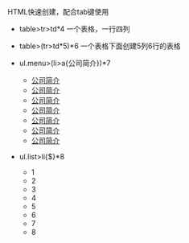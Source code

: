 HTML快速创建，配合tab键使用
- table>tr>td*4 一个表格，一行四列

- table>(tr>td*5)*6 一个表格下面创建5列6行的表格

- ul.menu>(li>a{公司简介})*7
    <ul class="menu">
        <li><a href="">公司简介</a></li>
        <li><a href="">公司简介</a></li>
        <li><a href="">公司简介</a></li>
        <li><a href="">公司简介</a></li>
        <li><a href="">公司简介</a></li>
        <li><a href="">公司简介</a></li>
        <li><a href="">公司简介</a></li>
    </ul>

- ul.list>li{$}*8
    <ul class="list">
        <li>1</li>
        <li>2</li>
        <li>3</li>
        <li>4</li>
        <li>5</li>
        <li>6</li>
        <li>7</li>
        <li>8</li>
    </ul>